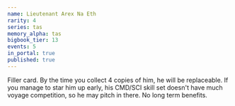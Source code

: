 ```yaml
---
name: Lieutenant Arex Na Eth
rarity: 4
series: tas
memory_alpha: tas
bigbook_tier: 13
events: 5
in_portal: true
published: true
---
```


Filler card. By the time you collect 4 copies of him, he will be replaceable. If you manage to star him up early, his CMD/SCI skill set doesn't have much voyage competition, so he may pitch in there. No long term benefits.

